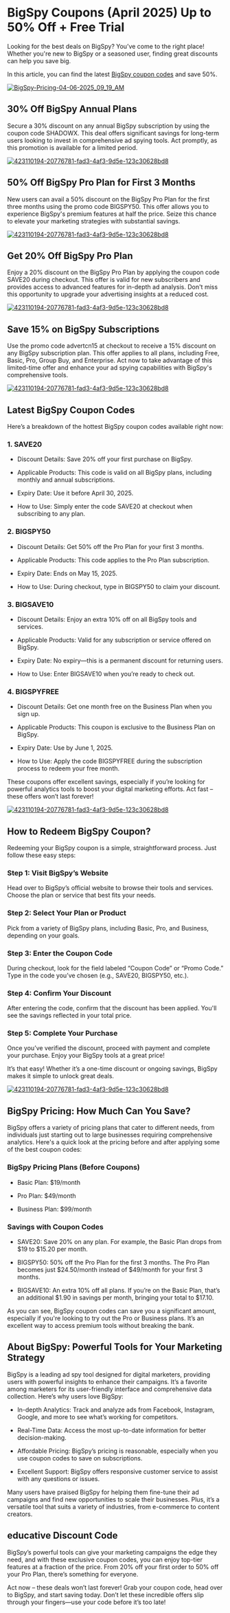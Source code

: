 # BigSpy Coupons (April 2025) Up to 50% Off + Free Trial

Looking for the best deals on BigSpy? You’ve come to the right place! Whether you're new to BigSpy or a seasoned user, finding great discounts can help you save big.

In this article, you can find the latest [BigSpy coupon codes](https://bigspy.com/?fpr=shadow) and save 50%.

[![BigSpy-Pricing-04-06-2025_09_19_AM](https://github.com/user-attachments/assets/57aa2ecc-66b8-4b86-b136-297c01bf9eba)](https://bigspy.com/?fpr=shadow)


## 30% Off BigSpy Annual Plans

Secure a 30% discount on any annual BigSpy subscription by using the coupon code SHADOWX. This deal offers significant savings for long-term users looking to invest in comprehensive ad spying tools. Act promptly, as this promotion is available for a limited period.

[![423110194-20776781-fad3-4af3-9d5e-123c30628bd8](https://github.com/user-attachments/assets/3ca1384a-19e0-4e3d-9e9f-5e9dc3315dd6)](https://bigspy.com/?fpr=shadow)

## 50% Off BigSpy Pro Plan for First 3 Months

New users can avail a 50% discount on the BigSpy Pro Plan for the first three months using the promo code BIGSPY50. This offer allows you to experience BigSpy's premium features at half the price. Seize this chance to elevate your marketing strategies with substantial savings.

[![423110194-20776781-fad3-4af3-9d5e-123c30628bd8](https://github.com/user-attachments/assets/3ca1384a-19e0-4e3d-9e9f-5e9dc3315dd6)](https://bigspy.com/?fpr=shadow)

## Get 20% Off BigSpy Pro Plan

Enjoy a 20% discount on the BigSpy Pro Plan by applying the coupon code SAVE20 during checkout. This offer is valid for new subscribers and provides access to advanced features for in-depth ad analysis. Don't miss this opportunity to upgrade your advertising insights at a reduced cost.

[![423110194-20776781-fad3-4af3-9d5e-123c30628bd8](https://github.com/user-attachments/assets/3ca1384a-19e0-4e3d-9e9f-5e9dc3315dd6)](https://bigspy.com/?fpr=shadow)

## Save 15% on BigSpy Subscriptions

Use the promo code advertcn15 at checkout to receive a 15% discount on any BigSpy subscription plan. This offer applies to all plans, including Free, Basic, Pro, Group Buy, and Enterprise. Act now to take advantage of this limited-time offer and enhance your ad spying capabilities with BigSpy's comprehensive tools.

[![423110194-20776781-fad3-4af3-9d5e-123c30628bd8](https://github.com/user-attachments/assets/3ca1384a-19e0-4e3d-9e9f-5e9dc3315dd6)](https://bigspy.com/?fpr=shadow)

## Latest BigSpy Coupon Codes

Here’s a breakdown of the hottest BigSpy coupon codes available right now:

### 1. SAVE20

* Discount Details: Save 20% off your first purchase on BigSpy.

* Applicable Products: This code is valid on all BigSpy plans, including monthly and annual subscriptions.

* Expiry Date: Use it before April 30, 2025.

* How to Use: Simply enter the code SAVE20 at checkout when subscribing to any plan.

### 2. BIGSPY50

* Discount Details: Get 50% off the Pro Plan for your first 3 months.

* Applicable Products: This code applies to the Pro Plan subscription.

* Expiry Date: Ends on May 15, 2025.

* How to Use: During checkout, type in BIGSPY50 to claim your discount.

### 3. BIGSAVE10

* Discount Details: Enjoy an extra 10% off on all BigSpy tools and services.

* Applicable Products: Valid for any subscription or service offered on BigSpy.

* Expiry Date: No expiry—this is a permanent discount for returning users.

* How to Use: Enter BIGSAVE10 when you’re ready to check out.

### 4. BIGSPYFREE

* Discount Details: Get one month free on the Business Plan when you sign up.

* Applicable Products: This coupon is exclusive to the Business Plan on BigSpy.

* Expiry Date: Use by June 1, 2025.

* How to Use: Apply the code BIGSPYFREE during the subscription process to redeem your free month.

These coupons offer excellent savings, especially if you’re looking for powerful analytics tools to boost your digital marketing efforts. Act fast – these offers won’t last forever!

[![423110194-20776781-fad3-4af3-9d5e-123c30628bd8](https://github.com/user-attachments/assets/3ca1384a-19e0-4e3d-9e9f-5e9dc3315dd6)](https://bigspy.com/?fpr=shadow)

## How to Redeem BigSpy Coupon?

Redeeming your BigSpy coupon is a simple, straightforward process. Just follow these easy steps:

### Step 1: Visit BigSpy’s Website

Head over to BigSpy’s official website to browse their tools and services. Choose the plan or service that best fits your needs.

### Step 2: Select Your Plan or Product

Pick from a variety of BigSpy plans, including Basic, Pro, and Business, depending on your goals.

### Step 3: Enter the Coupon Code

During checkout, look for the field labeled “Coupon Code” or “Promo Code.” Type in the code you’ve chosen (e.g., SAVE20, BIGSPY50, etc.).

### Step 4: Confirm Your Discount

After entering the code, confirm that the discount has been applied. You'll see the savings reflected in your total price.

### Step 5: Complete Your Purchase

Once you’ve verified the discount, proceed with payment and complete your purchase. Enjoy your BigSpy tools at a great price!

It’s that easy! Whether it’s a one-time discount or ongoing savings, BigSpy makes it simple to unlock great deals.

[![423110194-20776781-fad3-4af3-9d5e-123c30628bd8](https://github.com/user-attachments/assets/3ca1384a-19e0-4e3d-9e9f-5e9dc3315dd6)](https://bigspy.com/?fpr=shadow)

## BigSpy Pricing: How Much Can You Save?

BigSpy offers a variety of pricing plans that cater to different needs, from individuals just starting out to large businesses requiring comprehensive analytics. Here's a quick look at the pricing before and after applying some of the best coupon codes:

### BigSpy Pricing Plans (Before Coupons)

* Basic Plan: $19/month

* Pro Plan: $49/month

* Business Plan: $99/month

### Savings with Coupon Codes

* SAVE20: Save 20% on any plan. For example, the Basic Plan drops from $19 to $15.20 per month.

* BIGSPY50: 50% off the Pro Plan for the first 3 months. The Pro Plan becomes just $24.50/month instead of $49/month for your first 3 months.

* BIGSAVE10: An extra 10% off all plans. If you’re on the Basic Plan, that’s an additional $1.90 in savings per month, bringing your total to $17.10.

As you can see, BigSpy coupon codes can save you a significant amount, especially if you're looking to try out the Pro or Business plans. It’s an excellent way to access premium tools without breaking the bank.

## About BigSpy: Powerful Tools for Your Marketing Strategy

BigSpy is a leading ad spy tool designed for digital marketers, providing users with powerful insights to enhance their campaigns. It’s a favorite among marketers for its user-friendly interface and comprehensive data collection. Here’s why users love BigSpy:

* In-depth Analytics: Track and analyze ads from Facebook, Instagram, Google, and more to see what’s working for competitors.

* Real-Time Data: Access the most up-to-date information for better decision-making.

* Affordable Pricing: BigSpy’s pricing is reasonable, especially when you use coupon codes to save on subscriptions.

* Excellent Support: BigSpy offers responsive customer service to assist with any questions or issues.

Many users have praised BigSpy for helping them fine-tune their ad campaigns and find new opportunities to scale their businesses. Plus, it’s a versatile tool that suits a variety of industries, from e-commerce to content creators.

## educative Discount Code

BigSpy’s powerful tools can give your marketing campaigns the edge they need, and with these exclusive coupon codes, you can enjoy top-tier features at a fraction of the price. From 20% off your first order to 50% off your Pro Plan, there’s something for everyone.

Act now – these deals won’t last forever! Grab your coupon code, head over to BigSpy, and start saving today. Don’t let these incredible offers slip through your fingers—use your code before it’s too late!
